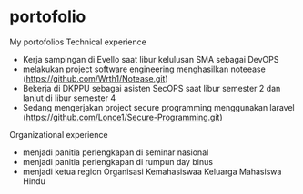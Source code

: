 # portofolio
My portofolios
Technical experience
- Kerja sampingan di Evello saat libur kelulusan SMA sebagai DevOPS
- melakukan project software engineering menghasilkan noteease (https://github.com/Wrth1/Notease.git)
- Bekerja di DKPPU sebagai asisten SecOPS saat libur semester 2 dan lanjut di libur semester 4
- Sedang mengerjakan project secure programming menggunakan laravel (https://github.com/Lonce1/Secure-Programming.git)

Organizational experience
- menjadi panitia perlengkapan di seminar nasional
- menjadi panitia perlengkapan di rumpun day binus
- menjadi ketua region Organisasi Kemahasiswaa Keluarga Mahasiswa Hindu

  
